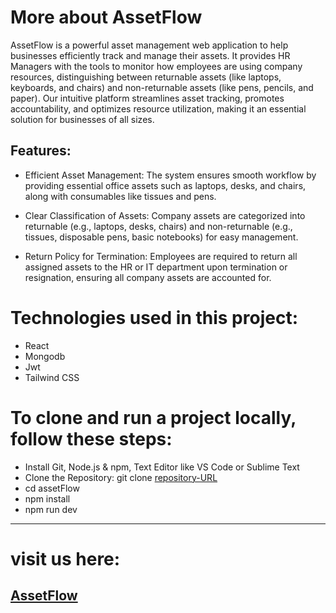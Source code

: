 # More about AssetFlow
AssetFlow is a powerful asset management web application to help businesses efficiently track and manage their assets. It provides HR Managers with the tools to monitor how employees are using company resources, distinguishing between returnable assets (like laptops, keyboards, and chairs) and non-returnable assets (like pens, pencils, and paper). Our intuitive platform streamlines asset tracking, promotes accountability, and optimizes resource utilization, making it an essential solution for businesses of all sizes.
<!-- * Admin username : leeKnow
* Admin password : leeKnow126a -->

## Features:

* Efficient Asset Management: The system ensures smooth workflow by providing essential office assets such as laptops, desks, and chairs, along with consumables like tissues and pens.
* Clear Classification of Assets: Company assets are categorized into returnable (e.g., laptops, desks, chairs) and non-returnable (e.g., tissues, disposable pens, basic notebooks) for easy management.

* Return Policy for Termination: Employees are required to return all assigned assets to the HR or IT department upon termination or resignation, ensuring all company assets are accounted for.


# Technologies used in this project:
* React
* Mongodb
* Jwt
* Tailwind CSS


# To clone and run a project locally, follow these steps:
* Install Git, Node.js & npm, Text Editor like VS Code or Sublime Text
* Clone the Repository: git clone [repository-URL](https://github.com/humashaaa/assetFlow.git)
* cd assetFlow
* npm install
* npm run dev


---
# visit us here:
## [AssetFlow](https://assignment-12-ef2db.web.app/)

